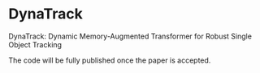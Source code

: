 # DynaTrack
DynaTrack: Dynamic Memory-Augmented Transformer for Robust Single Object Tracking

The code will be fully published once the paper is accepted.
